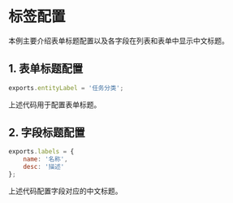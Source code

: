 # 标签配置

本例主要介绍表单标题配置以及各字段在列表和表单中显示中文标题。

## 1. 表单标题配置
```js
exports.entityLabel = '任务分类';

```
上述代码用于配置表单标题。

## 2. 字段标题配置

```js
exports.labels = {
    name: '名称',
    desc: '描述'
};
```
上述代码配置字段对应的中文标题。

